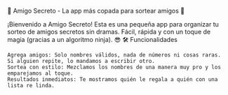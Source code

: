 🎉 Amigo Secreto - La app más copada para sortear amigos 🎉

¡Bienvenido a Amigo Secreto! Esta es una pequeña app para organizar tu sorteo de amigos secretos sin dramas. Fácil, rápida y con un toque de magia (gracias a un algoritmo ninja). 😎
🛠️ Funcionalidades

    Agrega amigos: Solo nombres válidos, nada de números ni cosas raras. Si alguien repite, lo mandamos a escribir otro.
    Sortea con estilo: Mezclamos los nombres de una manera muy pro y los emparejamos al toque.
    Resultados inmediatos: Te mostramos quién le regala a quién con una lista re linda.
